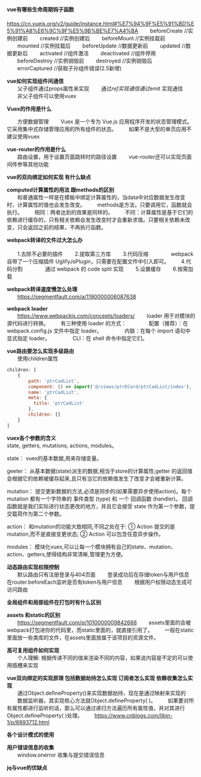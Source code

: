 **vue有哪些生命周期钩子函数**</br>
　　https://cn.vuejs.org/v2/guide/instance.html#%E7%94%9F%E5%91%BD%E5%91%A8%E6%9C%9F%E5%9B%BE%E7%A4%BA
　　beforeCreate  //实例创建前
　　created       //实例创建后
　　beforeMount   //实例挂载前
　　mounted       //实例挂载后
　　beforeUpdate  //数据更新前
　　updated       //数据更新后
　　activated     //组件激活
　　deactivated   //组件停用
　　beforeDestroy //实例销毁前
　　destroyed     //实例销毁后
　　errorCaptured //获取子孙组件错误(2.5新增)
	
**vue如何实现组件间通信**</br>
　　父子组件通过props属性来实现
　　通过$ref 实现通信
　　通过$emit 实现通信
　　非父子组件可以使用vuex

**Vuex的作用是什么**</br>	

　　方便数据管理
　　Vuex 是一个专为 Vue.js 应用程序开发的状态管理模式。它采用集中式存储管理应用的所有组件的状态。
　　如果不是大型的单页应用不建议使用vuex
	
**vue-router的作用是什么**</br>
　　路由设置，用于设置页面跳转时的路径设置
　　vue-router还可以实现页面间传参等其他功能

**vue的双向绑定如何实现  有什么缺点**</br>

**computed计算属性的用法  跟methods的区别**</br>
　　和普通属性一样是在模板中绑定计算属性的，当data中对应数据发生改变时，计算属性的值也会发生改变。
　　methods是方法，只要调用它，函数就会执行。
　　相同：两者达到的效果是同样的。
　　不同：计算属性是基于它们的依赖进行缓存的，只有相关依赖会发生改变时才会重新求值。只要相关依赖未改变，只会返回之前的结果，不再执行函数。

**webpack转译的文件过大怎么办**</br>	
　　1.去除不必要的插件
　　2.提取第三方库
　　3.代码压缩
　　　　webpack 自带了一个压缩插件 UglifyJsPlugin，只需要在配置文件中引入即可。
　　4.代码分割
　　　　通过 webpack 的 code split 实现
　　5.设置缓存
　　6.按需加载

**webpack转译速度慢怎么处理**</br>
　　https://segmentfault.com/a/1190000006087638
	
**webpack loader**</br>
　　https://www.webpackjs.com/concepts/loaders/
　　loader 用于对模块的源代码进行转换。
　　有三种使用 loader 的方式：
　　　　配置（推荐）：在 webpack.config.js 文件中指定 loader。
　　　　内联：在每个 import 语句中显式指定 loader。
　　　　CLI：在 shell 命令中指定它们。

**vue路由要怎么实现多级路由**</br>	
　　使用children属性
```javascript
children: [
	{
	    path: 'ptrCadList',
	    component: () => import('@/views/ptrECard/ptrCadList/index'),
	    name: 'ptrCadList',
	    meta: {
	      title: 'ptrCadList'
	    },
	    children: []
	}
]
```
**vuex各个参数的含义**</br>
state, getters, mutations, actions, modules。

state：
vuex的基本数据,用来存储变量。

geeter：
从基本数据(state)派生的数据,相当于store的计算属性;getter 的返回值会根据它的依赖被缓存起来,且只有当它的依赖值发生了改变才会被重新计算。

mutation：
提交更新数据的方法,必须是同步的(如果需要异步使用action)。每个 mutation 都有一个字符串的 事件类型 (type) 和 一个 回调函数 (handler)。
回调函数就是我们实际进行状态更改的地方，并且它会接受 state 作为第一个参数，提交载荷作为第二个参数。

action：
和mutation的功能大致相同,不同之处在于:
① Action 提交的是 mutation,而不是直接变更状态;
② Action 可以包含任意异步操作。

modules：
模块化vuex,可以让每一个模块拥有自己的state、mutation、action、getters,使得结构非常清晰,管理更为方便。

**动态路由实现权限控制**</br>
　　默认路由只有注册登录与404页面
　　登录成功后在存储token与用户信息  在router.beforeEach监听是否有token与用户信息
　　根据用户权限动态生成可访问路由

**全局组件和局部组件在打包时有什么区别**</br>

**assets 和static的区别**</br>
　　https://segmentfault.com/q/1010000009842688
　　assets里面的会被webpack打包进你的代码里，而static里面的，就直接引用了。
　　一般在static里面放一些类库的文件，在assets里面放属于该项目的资源文件。

**高可复用组件如何实现**</br>
　　个人理解: 根据传递不同的值来渲染不同的内容，如果说内容是不定的可以使用插槽来实现

**vue双向绑定的实现原理  包括数据劫持怎么实现  订阅者怎么实现  依赖收集怎么实现**</br>
　　通过Object.defineProperty()来实现数据劫持，现在是通过映射来实现的
　　数据监听器，其实现核心方法就Object.defineProperty( )。
　　如果要对所有属性都进行监听的话，那么可以通过递归方法遍历所有属性值，并对其进行Object.defineProperty( )处理。 
　　https://www.cnblogs.com/libin-1/p/6893712.html
  
**各个设计模式的使用**</br>

**用户错误信息的收集**</br>
　　window.onerror 收集与提交错误信息

**jq与vue的优缺点**</br>  


